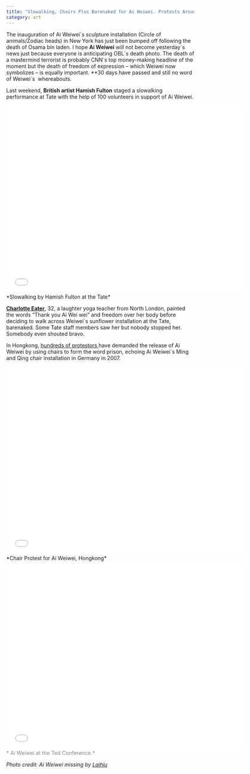 ```yaml
---
title: "Slowalking, Chairs Plus Barenaked for Ai Weiwei. Protests Around the World"
category: art
---
```

The inauguration of Ai Weiwei´s sculpture installation (Circle of animals/Zodiac heads) in New York has just been bumped off following the death of Osama bin laden. I hope **Ai Weiwei** will not become yesterday´s news just because everyone is anticipating OBL´s death photo. The death of a mastermind terrorist is probably CNN´s top money-making headline of the moment but the death of freedom of expression – which Weiwei now symbolizes – is equally important. **30 days have passed and still no word of Weiwei´s  whereabouts.

Last weekend, **British artist Hamish Fulton** staged a slowalking performance at Tate with the help of 100 volunteers in support of Ai Weiwei.

<iframe allowfullscreen="" class="youtube-player" frameborder="0" height="505" src="//www.youtube.com/embed/oCc8Rs4sOVY?wmode=transparent&fs=1&hl=en&modestbranding=1&iv_load_policy=3&showsearch=0&rel=0&theme=dark" title="YouTube video player" type="text/html" width="640"></iframe>  
*Slowalking by Hamish Fulton at the Tate*

**[Charlotte Eater](http://www.expressandstar.com/uk/uk-news/2011/05/02/woman-bares-all-for-detained-artist/ "Charlotte Eater")**, 32, a laughter yoga teacher from North London, painted the words “Thank you Ai Wei wei” and freedom over her body before deciding to walk across Weiwei´s sunflower installation at the Tate, barenaked. Some Tate staff members saw her but nobody stopped her. Somebody even shouted bravo.

In Hongkong, [hundreds of protestors ](http://english.ntdtv.com/ntdtv_en/news_china/2011-05-03/chair-protest-supporters-demand-ai-weiwei-s-release-.html "chair protest ")have demanded the release of Ai Weiwei by using chairs to form the word prison, echoing Ai Weiwei´s Ming and Qing chair installation in Germany in 2007.

<iframe allowfullscreen="" class="youtube-player" frameborder="0" height="505" src="//www.youtube.com/embed/7jMdQa3D-2c?wmode=transparent&fs=1&hl=en&modestbranding=1&iv_load_policy=3&showsearch=0&rel=0&theme=dark" title="YouTube video player" type="text/html" width="640"></iframe> 
*Chair Protest for Ai Weiwei, Hongkong*

<iframe allowfullscreen="" class="youtube-player" frameborder="0" height="505" src="//www.youtube.com/embed/MVnH8ou3Kd4?wmode=transparent&fs=1&hl=en&modestbranding=1&iv_load_policy=3&showsearch=0&rel=0&theme=dark" title="YouTube video player" type="text/html" width="640"></iframe> 
<span style="color: #888888;">* Ai Weiwei at the Ted Conference.*</span>

*Photo credit: Ai Weiwei missing by [Laihiu](http://www.flickr.com/photos/laihiu/5628564040/ "Missing")*